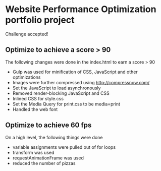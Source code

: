 # Website Performance Optimization portfolio project

Challenge accepted!

## Optimize to achieve a score > 90
The following changes were done in the index.html to earn a score > 90

- Gulp was used for minification of CSS, JavaScript and other optimizations
- Images were further compressed using http://compressnow.com/
- Set the JavaScript to load asynchronously
- Removed render-blocking JavaScript and CSS
- Inlined CSS for style.css
- Set the Media Query for print.css to be media=print
- Handled the web font

## Optimize to achieve 60 fps

On a high level, the following things were done

- variable assignments were pulled out of for loops
- transform was used 
- requestAnimationFrame was used
- reduced the number of pizzas